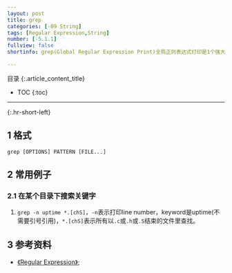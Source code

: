 ```yaml
---
layout: post
title: grep
categories: [-09 String]
tags: [Regular Expression,String]
number: [-5.1.1]
fullview: false
shortinfo: grep(Global Regular Expression Print)全局正则表达式打印是1个强大的工具。

---
```

目录
{:.article_content_title}


* TOC
{:toc}

---
{:.hr-short-left}

## 1 格式 

`grep [OPTIONS] PATTERN [FILE...]`

## 2 常用例子 

### 2.1 在某个目录下搜索关键字

1. `grep -n uptime *.[chS]`，`-n`表示打印line number，keyword是uptime(不需要引号引用)，`*.[chS]`表示所有以`.c`或`.h`或`.S`结束的文件里查找。



## 3 参考资料 ##
- [《Regular Expression》](https://en.wikipedia.org/wiki/Regular_expression);





